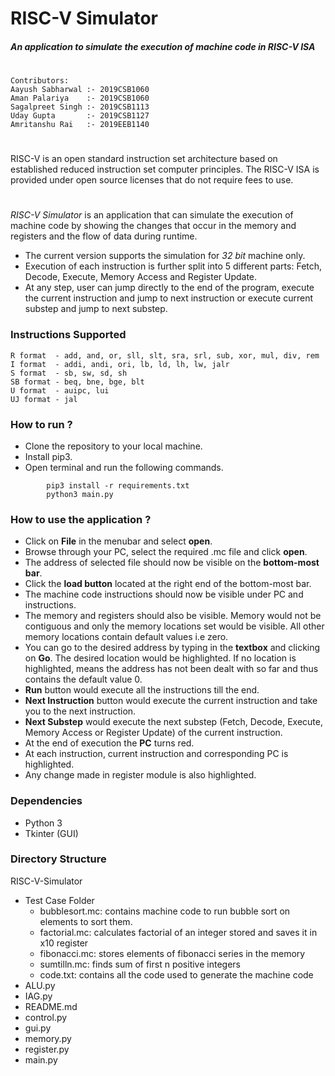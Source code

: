 # RISC-V Simulator
##### _An application to simulate the execution of machine code in RISC-V ISA_
#

```
Contributors:
Aayush Sabharwal :- 2019CSB1060
Aman Palariya    :- 2019CSB1060
Sagalpreet Singh :- 2019CSB1113
Uday Gupta       :- 2019CSB1127
Amritanshu Rai   :- 2019EEB1140
```
#
RISC-V is an open standard instruction set architecture based on established reduced instruction set computer principles. The RISC-V ISA is provided under open source licenses that do not require fees to use.
#
*RISC-V Simulator* is an application that can simulate the execution of machine code by showing the changes that occur in the memory and registers and the flow of data during runtime.

- The current version supports the simulation for *32 bit* machine only.
- Execution of each instruction is further split into 5 different parts: Fetch, Decode, Execute, Memory Access and Register Update.
- At any step, user can jump directly to the end of the program, execute the current instruction and jump to next instruction or execute current substep and jump to next substep.

### Instructions Supported
```
R format  - add, and, or, sll, slt, sra, srl, sub, xor, mul, div, rem
I format  - addi, andi, ori, lb, ld, lh, lw, jalr
S format  - sb, sw, sd, sh
SB format - beq, bne, bge, blt
U format  - auipc, lui
UJ format - jal
```

### How to run ?


- Clone the repository to your local machine.
- Install pip3.
- Open terminal and run the following commands.
```
        pip3 install -r requirements.txt
        python3 main.py
```

### How to use the application ?
- Click on **File** in the menubar and select **open**.
- Browse through your PC, select the required .mc file and click **open**.
- The address of selected file should now be visible on the **bottom-most bar**.
- Click the **load button** located at the right end of the bottom-most bar.
- The machine code instructions should now be visible under PC and instructions.
- The memory and registers should also be visible. Memory would not be contiguous and only the memory locations set would be visible. All other memory locations contain default values i.e zero.
- You can go to the desired address by typing in the **textbox** and clicking on **Go**. The desired location would be highlighted. If no location is highlighted, means the address has not been dealt with so far and thus contains the default value 0.
- **Run** button would execute all the instructions till the end.
- **Next Instruction** button would execute the current instruction and take you to the next instruction.
- **Next Substep** would execute the next substep (Fetch, Decode, Execute, Memory Access or Register Update) of the current instruction.
- At the end of execution the **PC** turns red.
- At each instruction, current instruction and corresponding PC is highlighted.
- Any change made in register module is also highlighted.

### Dependencies
- Python 3
- Tkinter (GUI)

### Directory Structure
RISC-V-Simulator
- Test Case Folder
    - bubblesort.mc: contains machine code to run bubble sort on elements to sort them.
    - factorial.mc: calculates factorial of an integer stored and saves it in x10 register
    - fibonacci.mc: stores elements of fibonacci series in the memory
    - sumtilln.mc: finds sum of first n positive integers
    - code.txt: contains all the code used to generate the machine code
 - ALU.py
 - IAG.py
 - README.md
 - control.py
 - gui.py
 - memory.py
 - register.py
 - main.py
